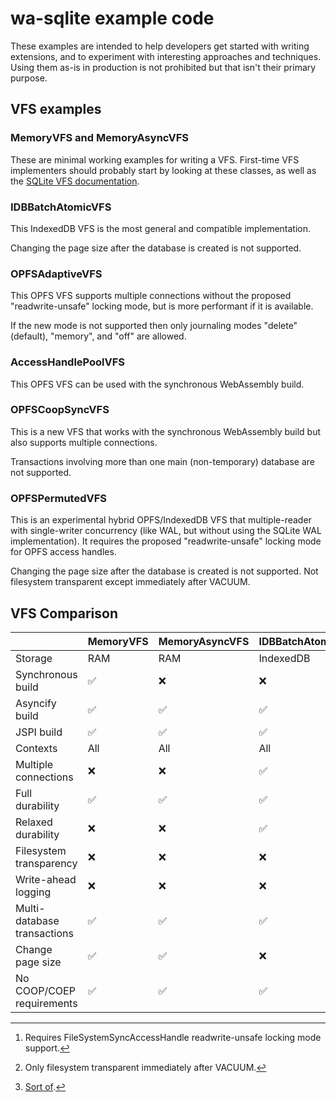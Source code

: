 # wa-sqlite example code
These examples are intended to help developers get started with writing extensions,
and to experiment with interesting approaches and techniques. Using them as-is in
production is not prohibited but that isn't their primary purpose.

## VFS examples
### MemoryVFS and MemoryAsyncVFS
These are minimal working examples for writing a VFS. First-time VFS implementers should
probably start by looking at these classes, as well as the
[SQLite VFS documentation](https://www.sqlite.org/vfs.html).

### IDBBatchAtomicVFS
This IndexedDB VFS is the most general and compatible implementation.

Changing the page size after the database is created is not supported.

### OPFSAdaptiveVFS
This OPFS VFS supports multiple connections without the proposed "readwrite-unsafe" locking mode, but is more performant if it is available.

If the new mode is not supported then only journaling modes "delete" (default), "memory", and "off" are allowed.

### AccessHandlePoolVFS
This OPFS VFS can be used with the synchronous WebAssembly build.

### OPFSCoopSyncVFS
This is a new VFS that works with the synchronous WebAssembly build but also supports multiple connections.

Transactions involving more than one main (non-temporary) database are not supported.

### OPFSPermutedVFS
This is an experimental hybrid OPFS/IndexedDB VFS that multiple-reader with single-writer concurrency (like WAL, but without using the SQLite WAL implementation). It requires the proposed "readwrite-unsafe" locking mode for OPFS access handles.

Changing the page size after the database is created is not supported. Not filesystem transparent except immediately after VACUUM.

## VFS Comparison

||MemoryVFS|MemoryAsyncVFS|IDBBatchAtomicVFS|OPFSAdaptiveVFS|AccessHandlePoolVFS|OPFSCoopSyncVFS|OPFSPermutedVFS|
|-|-|-|-|-|-|-|-|
|Storage|RAM|RAM|IndexedDB|OPFS|OPFS|OPFS|OPFS/IndexedDB|
|Synchronous build|✅|:x:|:x:|:x:|✅|✅|:x:|
|Asyncify build|✅|✅|✅|✅|✅|✅|✅|
|JSPI build|✅|✅|✅|✅|✅|✅|✅|
|Contexts|All|All|All|Worker|Worker|Worker|Worker|
|Multiple connections|:x:|:x:|✅|✅|:x:|✅|✅[^1]|
|Full durability|✅|✅|✅|✅|✅|✅|✅|
|Relaxed durability|:x:|:x:|✅|:x:|:x:|:x:|✅|
|Filesystem transparency|:x:|:x:|:x:|✅|:x:|✅|:x:[^2]|
|Write-ahead logging|:x:|:x:|:x:|:x:|:x:|:x:|✅[^3]|
|Multi-database transactions|✅|✅|✅|✅|✅|:x:|✅|
|Change page size|✅|✅|:x:|✅|✅|✅|:x:|
|No COOP/COEP requirements|✅|✅|✅|✅|✅|✅|✅|

[^1]: Requires FileSystemSyncAccessHandle readwrite-unsafe locking mode support.
[^2]: Only filesystem transparent immediately after VACUUM.
[^3]: [Sort of](https://github.com/rhashimoto/wa-sqlite/discussions/152).
